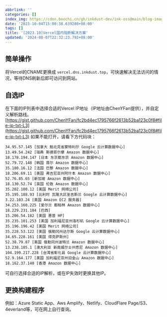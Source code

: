 ```yaml
---
abbrlink: ''
categories: []
index_img: https://cdnn.boochi.cn/gh/inkdust-dev/ink-oss@main/blog-image/vercel-recover.png
date: '2023-10-04T15:00:38.639280+08:00'
tags: []
title: '[2023.10]Vercel国内阻断解决方案'
updated: '2024-08-07T22:32:23.792+08:00'
---
```

## 简单操作

将Vercel的CNAME更换成 `vercel.dns.inkdust.top`，可快速解决无法访问的情况，等待DNS刷新后即可访问到网站。

## 自选IP

在下面的IP列表中选择合适的Vercel IP地址（IP地址由ChenYFan提供），并自定义解析路线。
[https://gist.github.com/ChenYFan/fc2bd4ec1795766f2613b52ba123c0f8#file-ip-txt-L3](https://gist.github.com/ChenYFan/fc2bd4ec1795766f2613b52ba123c0f8#file-ip-txt-L3)
如果不能打开，请看下方代码块：

```
34.95.57.145 [加拿大 魁北克省蒙特利尔 Google 云计算数据中心]
13.49.54.242 [瑞典 斯德哥尔摩 Amazon 数据中心]
18.178.194.147 [日本 东京都东京 Amazon 数据中心]
52.79.72.148 [韩国 首尔 Amazon 数据中心]
35.180.16.12 [法国 巴黎 Amazon 数据中心]
18.206.69.11 [美国 弗吉尼亚州阿什本 Amazon 数据中心]
52.76.85.65 [新加坡 Amazon 数据中心]
18.130.52.74 [英国 伦敦 Amazon 数据中心]
35.202.100.12 [美国 Merit 网络公司]
35.195.188.93 [比利时 瓦隆大区圣吉斯兰 Google 云计算数据中心]
3.22.103.24 [美国 Amazon EC2 服务器]
34.253.160.225 [爱尔兰 都柏林 Amazon 数据中心]
18.229.231.184 [巴西]
15.206.54.182 [美国 惠普 HP]
35.235.101.253 [美国 加利福尼亚州洛杉矶 Google 云计算数据中心]
35.196.196.42 [美国 Merit 网络公司]
35.228.53.122 [美国 俄勒冈州达尔斯 Google 云计算数据中心]
34.65.228.161 [美国 得克萨斯州]
52.38.79.87 [美国 俄勒冈州波特兰 Amazon 数据中心]
13.238.105.1 [澳大利亚 新南威尔士州悉尼 Amazon 数据中心]
104.199.217.228 [台湾省彰化县 Google 云计算数据中心]
52.9.164.177 [美国 加利福尼亚州旧金山 Amazon 数据中心]
18.162.37.140 [香港 Amazon 数据中心]
```

可自行选择合适的IP解析，或在IP失效时更换其他IP。

## 更换构建程序

例如：Azure Static App、Aws Amplify、Netlify、CloudFlare Page/S3、4everland等，可在网上自行查询。
